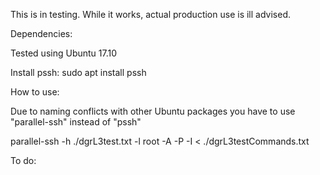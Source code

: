 This is in testing. While it works, actual production use is ill advised.

Dependencies:

Tested using Ubuntu 17.10

Install pssh: sudo apt install pssh


How to use:

Due to naming conflicts with other Ubuntu packages you have to use "parallel-ssh" instead of "pssh"

parallel-ssh -h ./dgrL3test.txt -l root -A -P -I < ./dgrL3testCommands.txt 

To do:  
